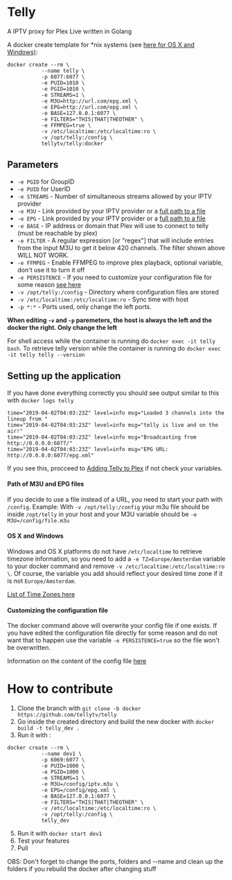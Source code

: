 # Telly

A IPTV proxy for Plex Live written in Golang

A docker create template for *nix systems (see [here for OS X and Windows)](https://github.com/tellytv/telly/blob/docker/README.md#os-x-and-windows):

```
docker create --rm \
           --name telly \
           -p 6077:6077 \
           -e PUID=1010 \
           -e PGID=1010 \
           -e STREAMS=1 \
           -e M3U=http://url.com/epg.xml \
           -e EPG=http://url.com/epg.xml \
           -e BASE=127.0.0.1:6077 \
           -e FILTERS="THIS|THAT|THEOTHER" \
           -e FFMPEG=true \
           -v /etc/localtime:/etc/localtime:ro \
           -v /opt/telly:/config \
           tellytv/telly:docker
```
## Parameters

* `-e PGID` for GroupID
* `-e PUID` for UserID 
* `-e STREAMS` - Number of simultaneous streams allowed by your IPTV provider
* `-e M3U` - Link provided by your IPTV provider or a [full path to a file](https://github.com/tellytv/telly/blob/docker/README.md#path-of-m3u-and-epg-files)
* `-e EPG` - Link provided by your IPTV provider or a [full path to a file](https://github.com/tellytv/telly/blob/docker/README.md#path-of-m3u-and-epg-files)
* `-e BASE` - IP address or domain that Plex will use to connect to telly (must be reachable by plex)
* `-e FILTER` - A regular expression [or "regex"] that will include entries from the input M3U to get it below 420 channels.  The filter shown above WILL NOT WORK.
* `-e FFMPEG` - Enable FFMPEG to improve plex playback, optional variable, don't use it to turn it off
* `-e PERSISTENCE` - If you need to customize your configuration file for some reason [see here](https://github.com/tellytv/telly#customizing-the-configuration-file)
* `-v /opt/telly:/config` - Directory where configuration files are stored
* `-v /etc/localtime:/etc/localtime:ro` - Sync time with host
* `-p *:*` - Ports used, only change the left ports.

**When editing `-v` and `-p` paremeters, the host is always the left and the docker the right. Only change the left**

For shell access while the container is running do `docker exec -it telly bash`.
To retrieve telly version while the container is running do `docker exec -it telly telly --version`

## Setting up the application 

If you have done everything correctly you should see output similar to this with `docker logs telly`

```
time="2019-04-02T04:03:23Z" level=info msg="Loaded 3 channels into the lineup from "
time="2019-04-02T04:03:23Z" level=info msg="telly is live and on the air!"
time="2019-04-02T04:03:23Z" level=info msg="Broadcasting from http://0.0.0.0:6077/"
time="2019-04-02T04:03:23Z" level=info msg="EPG URL: http://0.0.0.0:6077/epg.xml"
```

If you see this, procceed to [Adding Telly to Plex](https://github.com/tellytv/telly/wiki/Adding-Telly-to-Plex) if not check your variables.

#### Path of M3U and EPG files

If you decide to use a file instead of a URL, you need to start your path with `/config`.
Example: With `-v /opt/telly:/config` your m3u file should be inside `/opt/telly` in your host and your M3U variable should be `-e M3U=/config/file.m3u`

#### OS X and Windows

Windows and OS X platforms do not have `/etc/localtime` to retrieve timezone information, so you need to add a `-e TZ=Europe/Amsterdam` variable to your docker command and remove `-v /etc/localtime:/etc/localtime:ro \`.  Of course, the variable you add should reflect your desired time zone if it is not `Europe/Amsterdam`.

[List of Time Zones here](https://timezonedb.com/time-zones)

#### Customizing the configuration file 

The docker command above will overwrite your config file if one exists.  If you have edited the configuration file directly for some reason and do not want that to happen use the variable `-e PERSISTENCE=true` so the file won't be overwritten. 

Information on the content of the config file [here](https://github.com/tellytv/telly/wiki/Running-Telly%3A-Config-File)

# How to contribute

1. Clone the branch with `git clone -b docker https://github.com/tellytv/telly`
2. Go inside the created directory and build the new docker with `docker build -t telly_dev .`
3. Run it with :
```
docker create --rm \
           --name dev1 \
           -p 6069:6077 \
           -e PUID=1000 \
           -e PGID=1000 \
           -e STREAMS=1 \
           -e M3U=/config/iptv.m3u \
           -e EPG=/config/epg.xml \
           -e BASE=127.0.0.1:6077 \
           -e FILTERS="THIS|THAT|THEOTHER" \
           -v /etc/localtime:/etc/localtime:ro \
           -v /opt/telly:/config \
           telly_dev
```
5. Run it with `docker start dev1`
6. Test your features
7. Pull 

OBS: Don't forget to change the ports, folders and --name and clean up the folders if you rebuild the docker after changing stuff
